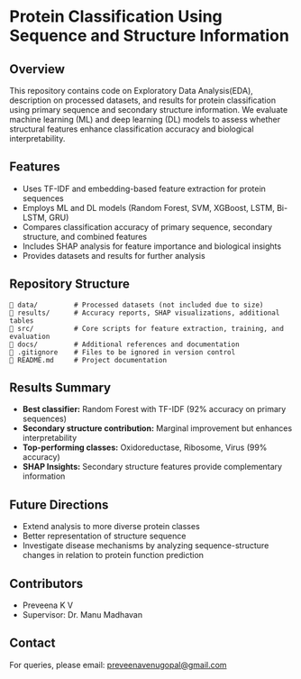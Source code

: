 # Protein Classification Using Sequence and Structure Information

## Overview
This repository contains code on Exploratory Data Analysis(EDA), description on processed datasets, and results for protein classification using primary sequence and secondary structure information. We evaluate machine learning (ML) and deep learning (DL) models to assess whether structural features enhance classification accuracy and biological interpretability.

## Features
- Uses TF-IDF and embedding-based feature extraction for protein sequences
- Employs ML and DL models (Random Forest, SVM, XGBoost, LSTM, Bi-LSTM, GRU)
- Compares classification accuracy of primary sequence, secondary structure, and combined features
- Includes SHAP analysis for feature importance and biological insights
- Provides datasets and results for further analysis

## Repository Structure
```
📂 data/         # Processed datasets (not included due to size)
📂 results/      # Accuracy reports, SHAP visualizations, additional tables
📂 src/          # Core scripts for feature extraction, training, and evaluation
📂 docs/         # Additional references and documentation
📄 .gitignore    # Files to be ignored in version control
📄 README.md     # Project documentation
```

## Results Summary
- **Best classifier:** Random Forest with TF-IDF (92% accuracy on primary sequences)
- **Secondary structure contribution:** Marginal improvement but enhances interpretability
- **Top-performing classes:** Oxidoreductase, Ribosome, Virus (99% accuracy)
- **SHAP Insights:** Secondary structure features provide complementary information

## Future Directions
- Extend analysis to more diverse protein classes
- Better representation of structure sequence
- Investigate disease mechanisms by analyzing sequence-structure changes in relation to protein function prediction

## Contributors
- Preveena K V
- Supervisor: Dr. Manu Madhavan

## Contact
For queries, please email: preveenavenugopal@gmail.com
